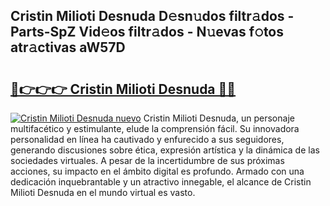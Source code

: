 ## Cristin Milioti Desnuda D𝚎sn𝚞dos filtr𝚊dos - Parts-SpZ Vid𝚎os filtr𝚊dos - N𝚞evas f𝚘tos atr𝚊ctivas aW57D

# <h2><a href="http://mb8mir.tromn.icu/?c=Cristin+Milioti+Desnuda">🔗👉👉👉 Cristin Milioti Desnuda 🔗🔗</a></h2>

[![Cristin Milioti Desnuda nuevo](https://i.imgur.com/pEAQMta.gif)](http://mb8mir.tromn.icu/?c=Cristin+Milioti+Desnuda)
Cristin Milioti Desnuda, un personaje multifacético y estimulante, elude la comprensión fácil. Su innovadora personalidad en línea ha cautivado y enfurecido a sus seguidores, generando discusiones sobre ética, expresión artística y la dinámica de las sociedades virtuales. A pesar de la incertidumbre de sus próximas acciones, su impacto en el ámbito digital es profundo. Armado con una dedicación inquebrantable y un atractivo innegable, el alcance de Cristin Milioti Desnuda en el mundo virtual es vasto.

